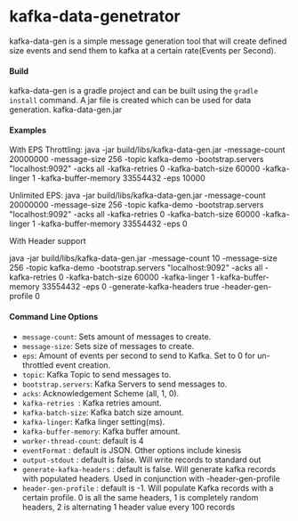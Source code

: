 # kafka-data-genetrator
kafka-data-gen is a simple message generation tool that will create defined size events and send them to
kafka at a certain rate(Events per Second).

#### Build
kafka-data-gen is a gradle project and can be built using the `gradle install` command.
A jar file is created which can be used for data generation. kafka-data-gen.jar

#### Examples
With EPS Throttling:
java -jar build/libs/kafka-data-gen.jar -message-count 20000000 -message-size 256 -topic kafka-demo -bootstrap.servers "localhost:9092" -acks all -kafka-retries 0 -kafka-batch-size 60000 -kafka-linger 1 -kafka-buffer-memory 33554432 -eps 10000

Unlimited EPS:
java -jar build/libs/kafka-data-gen.jar -message-count 20000000 -message-size 256 -topic kafka-demo -bootstrap.servers "localhost:9092" -acks all -kafka-retries 0 -kafka-batch-size 60000 -kafka-linger 1 -kafka-buffer-memory 33554432 -eps 0

With Header support

java -jar build/libs/kafka-data-gen.jar -message-count 10 -message-size 256 -topic kafka-demo -bootstrap.servers "localhost:9092" -acks all -kafka-retries 0 -kafka-batch-size 60000 -kafka-linger 1 -kafka-buffer-memory 33554432 -eps 0 -generate-kafka-headers true -header-gen-profile 0


#### Command Line Options

* `message-count`: Sets amount of messages to create.
* `message-size`: Sets size of messages to create.
* `eps`: Amount of events per second to send to Kafka. Set to 0 for un-throttled event creation.
* `topic`: Kafka Topic to send messages to.
* `bootstrap.servers`: Kafka Servers to send messages to.
* `acks`: Acknowledgement Scheme (all, 1, 0).
* `kafka-retries `: Kafka retries amount.
* `kafka-batch-size`: Kafka batch size amount.
* `kafka-linger`: Kafka linger setting(ms).
* `kafka-buffer-memory`: Kafka buffer amount.
* `worker-thread-count`: default is 4
* `eventFormat` : default is JSON. Other options include kinesis
* `output-stdout` : default is false. Will write records to standard out
* `generate-kafka-headers` : default is false. Will generate kafka records with populated headers. Used in conjunction with -header-gen-profile
* `header-gen-profile` : default is -1. Will populate Kafka records with a certain profile. 0 is all the same headers, 1 is completely random headers, 2 is alternating 1 header value every 100 records


